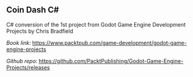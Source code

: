 ## Coin Dash C#

C# conversion of the 1st project from Godot Game Engine Development Projects by Chris Bradfield
    
_Book link:_
https://www.packtpub.com/game-development/godot-game-engine-projects

_Github repo:_
https://github.com/PacktPublishing/Godot-Game-Engine-Projects/releases
